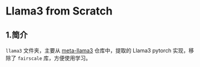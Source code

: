 # Llama3 from Scratch

## 1.简介

`llama3` 文件夹，主要从 [meta-llama3](https://github.com/meta-llama/llama3) 仓库中，提取的 Llama3 pytorch 实现，移除了 `fairscale` 库，方便使用学习。





